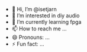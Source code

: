 - 👋 Hi, I’m @isetjarn
- 👀 I’m interested in diy audio
- 🌱 I’m currently learning fpga
- 📫 How to reach me ...
- 😄 Pronouns: ...
- ⚡ Fun fact: ...

<!---
isetjarn/isetjarn is a ✨ special ✨ repository because its `README.md` (this file) appears on your GitHub profile.
You can click the Preview link to take a look at your changes.
--->
